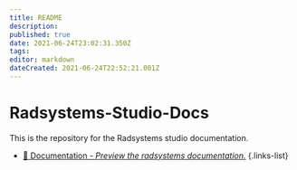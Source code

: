 ```yaml
---
title: README
description: 
published: true
date: 2021-06-24T23:02:31.350Z
tags: 
editor: markdown
dateCreated: 2021-06-24T22:52:21.001Z
---
```


# Radsystems-Studio-Docs
This is the repository for the Radsystems studio documentation.
- [:book: Documentation - *Preview the radsystems documentation.*](/home.md)
{.links-list}
